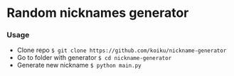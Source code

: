 # Random nicknames generator

### Usage

-   Clone repo `$ git clone https://github.com/koiku/nickname-generator`
-   Go to folder with generator `$ cd nickname-generator`
-   Generate new nickname `$ python main.py`
